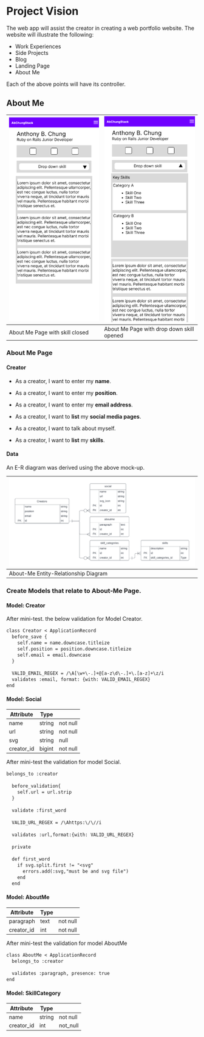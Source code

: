 # Project Vision

The web app will assist the creator in creating a web portfolio website. The website will illustrate the following:

- Work Experiences
- Side Projects
- Blog
- Landing Page
- About Me

Each of the above points will have its controller.

## About Me

| ![About-Me page skill drop down closed](./ReadMe_Image/AboutMe.png) | ![About-Me page skill drop down closed](./ReadMe_Image/AboutMe-Skills.png) |
| ------------------------------------------------------------------- | -------------------------------------------------------------------------- |
| About Me Page with skill closed                                     | About Me Page with drop down skill opened                                  |

### About Me Page

#### Creator

- As a creator, I want to enter my **name**.
- As a creator, I want to enter my **position**.
- As a creator, I want to enter my **email address**.
- As a creator, I want to **list** my **social media pages**.
- As a creator, I want to talk about myself.

- As a creator, I want to **list** my **skills**.

#### Data

An E-R diagram was derived using the above mock-up.

| ![About-Me Entity-Relationship Diagram](./ReadMe_Image/AboutMe-ER.png) |
| ---------------------------------------------------------------------- |
| About-Me Entity-Relationship Diagram                                   |

### Create Models that relate to About-Me Page.

#### Model: Creator

After mini-test. the below validation for Model Creator.

```
class Creator < ApplicationRecord
  before_save {
    self.name = name.downcase.titleize
    self.position = position.downcase.titleize
    self.email = email.downcase
  }

  VALID_EMAIL_REGEX = /\A[\w+\-.]+@[a-z\d\-.]+\.[a-z]+\z/i
  validates :email, format: {with: VALID_EMAIL_REGEX}
end
```

#### Model: Social

| Attribute  | Type   |          |
| ---------- | ------ | -------- |
| name       | string | not null |
| url        | string | not null |
| svg        | string | null     |
| creator_id | bigint | not null |

After mini-test the validation for model Social.

```
belongs_to :creator

  before_validation{
    self.url = url.strip
  }

  validate :first_word

  VALID_URL_REGEX = /\Ahttps:\/\//i

  validates :url,format:{with: VALID_URL_REGEX}

  private

  def first_word
    if svg.split.first != "<svg"
      errors.add(:svg,"must be and svg file")
    end
  end
```

#### Model: AboutMe

| Attribute  | Type |          |
| ---------- | ---- | -------- |
| paragraph  | text | not null |
| creator_id | int  | not null |

After mini-test the validation for model AboutMe

```
class AboutMe < ApplicationRecord
  belongs_to :creator

  validates :paragraph, presence: true
end
```

#### Model: SkillCategory

| Attribute  | Type   |          |
| ---------- | ------ | -------- |
| name       | string | not null |
| creator_id | int    | not_null |
